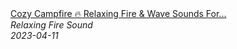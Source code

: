 <!--2024-01-14 01:04:00-->
<div class="yb">
  <a class="nodecor" href="/posts.html?relaks/cozy_campfire_relaxing_fire_wave_sounds_for_stress_relief_sleeping">
    <img class="preview" data-videoid="Qvvx8UpL0J8" src="https://i.ytimg.com/vi/Qvvx8UpL0J8/hqdefault.jpg" align="middle" alt="">
  </a>
  <div class="inlbl text">
    <a class="nodecor" href="/posts.html?relaks/cozy_campfire_relaxing_fire_wave_sounds_for_stress_relief_sleeping">Cozy Campfire 🔥 Relaxing Fire & Wave Sounds For...</a><br>
    <i class="smaller2">Relaxing Fire Sound</i><br>
    <i class="smaller3">2023-04-11</i>
  </div>
</div>
